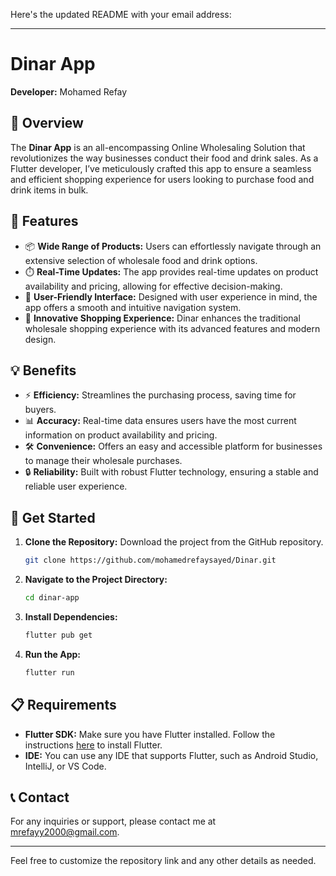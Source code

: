 Here's the updated README with your email address:

---

# Dinar App

**Developer:** Mohamed Refay

## 📝 Overview

The **Dinar App** is an all-encompassing Online Wholesaling Solution that revolutionizes the way businesses conduct their food and drink sales. As a Flutter developer, I’ve meticulously crafted this app to ensure a seamless and efficient shopping experience for users looking to purchase food and drink items in bulk.

## 🌟 Features

- 📦 **Wide Range of Products:** Users can effortlessly navigate through an extensive selection of wholesale food and drink options.
- ⏱️ **Real-Time Updates:** The app provides real-time updates on product availability and pricing, allowing for effective decision-making.
- 🧭 **User-Friendly Interface:** Designed with user experience in mind, the app offers a smooth and intuitive navigation system.
- 🚀 **Innovative Shopping Experience:** Dinar enhances the traditional wholesale shopping experience with its advanced features and modern design.

## 💡 Benefits

- ⚡ **Efficiency:** Streamlines the purchasing process, saving time for buyers.
- 📊 **Accuracy:** Real-time data ensures users have the most current information on product availability and pricing.
- 🛠️ **Convenience:** Offers an easy and accessible platform for businesses to manage their wholesale purchases.
- 🔒 **Reliability:** Built with robust Flutter technology, ensuring a stable and reliable user experience.

## 🚀 Get Started

1. **Clone the Repository:** Download the project from the GitHub repository.
   ```bash
   git clone https://github.com/mohamedrefaysayed/Dinar.git
   ```
2. **Navigate to the Project Directory:**
   ```bash
   cd dinar-app
   ```
3. **Install Dependencies:**
   ```bash
   flutter pub get
   ```
4. **Run the App:**
   ```bash
   flutter run
   ```

## 📋 Requirements

- **Flutter SDK:** Make sure you have Flutter installed. Follow the instructions [here](https://flutter.dev/docs/get-started/install) to install Flutter.
- **IDE:** You can use any IDE that supports Flutter, such as Android Studio, IntelliJ, or VS Code.

## 📞 Contact

For any inquiries or support, please contact me at [mrefayy2000@gmail.com](mailto:mrefayy2000@gmail.com).

---

Feel free to customize the repository link and any other details as needed.
